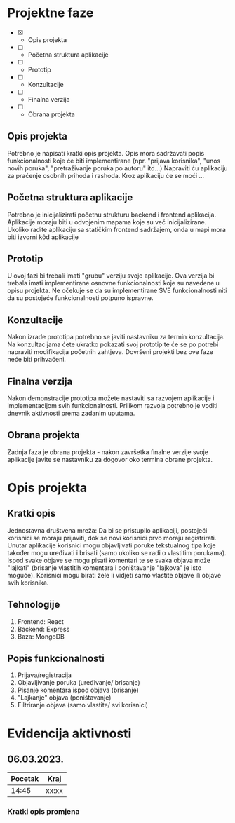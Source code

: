 # Projektne faze
- [x] - Opis projekta
- [ ] - Početna struktura aplikacije
- [ ] - Prototip
- [ ] - Konzultacije
- [ ] - Finalna verzija
- [ ] - Obrana projekta

## Opis projekta
Potrebno je napisati kratki opis projekta.
Opis mora sadržavati popis funkcionalnosti koje će biti implementirane (npr. "prijava korisnika", "unos novih poruka", "pretraživanje poruka po autoru" itd...)
Napraviti ću aplikaciju za praćenje osobnih prihoda i rashoda. Kroz aplikaciju će se moći ...

## Početna struktura aplikacije
Potrebno je inicijalizirati početnu strukturu backend i frontend aplikacija.
Aplikacije moraju biti u odvojenim mapama koje su već inicijalizirane.
Ukoliko radite aplikaciju sa statičkim frontend sadržajem, onda u mapi mora biti izvorni kôd aplikacije

## Prototip
U ovoj fazi bi trebali imati "grubu" verziju svoje aplikacije. Ova verzija bi trebala imati implementirane osnovne funkcionalnosti koje su navedene u opisu projekta. Ne očekuje se da su implementirane SVE funkcionalnosti niti da su postojeće funkcionalnosti potpuno ispravne.

## Konzultacije
Nakon izrade prototipa potrebno se javiti nastavniku za termin konzultacija. Na konzultacijama ćete ukratko pokazati svoj prototip te će se po potrebi napraviti modifikacija početnih zahtjeva. Dovršeni projekti bez ove faze neće biti prihvaćeni.

## Finalna verzija
Nakon demonstracije prototipa možete nastaviti sa razvojem aplikacije i implementacijom svih funkcionalnosti. Prilikom razvoja potrebno je voditi dnevnik aktivnosti prema zadanim uputama.

## Obrana projekta
Zadnja faza je obrana projekta - nakon završetka finalne verzije svoje aplikacije javite se nastavniku za dogovor oko termina obrane projekta.

# Opis projekta
## Kratki opis
Jednostavna društvena mreža: Da bi se pristupilo aplikaciji, postojeći korisnici se moraju prijaviti, dok se novi korisnici prvo moraju registrirati. Unutar aplikacije korisnici mogu objavljivati poruke tekstualnog tipa koje također mogu uređivati i brisati (samo ukoliko se radi o vlastitim porukama). Ispod svake objave se mogu pisati komentari te se svaka objava može "lajkati" (brisanje vlastitih komentara i poništavanje "lajkova" je isto moguće). Korisnici mogu birati žele li vidjeti samo vlastite objave ili objave svih korisnika. 
## Tehnologije
1. Frontend: React
2. Backend: Express
3. Baza: MongoDB
## Popis funkcionalnosti
1. Prijava/registracija
2. Objavljivanje poruka (uređivanje/ brisanje)
3. Pisanje komentara ispod objava (brisanje)
4. "Lajkanje" objava (poništavanje)
5. Filtriranje objava (samo vlastite/ svi korisnici)

# Evidencija aktivnosti

## 06.03.2023.
Pocetak | Kraj
------- | ----
14:45   | xx:xx
### Kratki opis promjena
